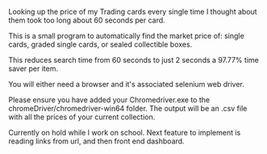 Looking up the price of my Trading cards every single time I thought about them took too long about 60 seconds per card.

This is a small program to automatically find the market price of: single cards, graded single cards, or sealed collectible boxes.

This reduces search time from 60 seconds to just 2 seconds a 97.77% time saver per item.

You will either need a browser and it's associated selenium web driver.

Please ensure you have added your Chromedriver.exe to the chromeDriver/chromedriver-win64 folder. The output will be an .csv file with all the prices of your current collection.

Currently on hold while I work on school. Next feature to implement is reading links from url, and then front end dashboard.

